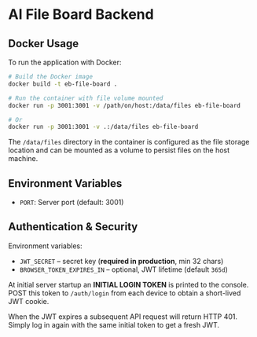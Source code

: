 # AI File Board Backend

## Docker Usage

To run the application with Docker:

```bash
# Build the Docker image
docker build -t eb-file-board .

# Run the container with file volume mounted
docker run -p 3001:3001 -v /path/on/host:/data/files eb-file-board

# Or
docker run -p 3001:3001 -v .:/data/files eb-file-board
```

The `/data/files` directory in the container is configured as the file storage location and can be mounted as a volume to persist files on the host machine.

## Environment Variables

- `PORT`: Server port (default: 3001)

## Authentication & Security

Environment variables:

- `JWT_SECRET` – secret key (**required in production**, min 32 chars)
- `BROWSER_TOKEN_EXPIRES_IN` – optional, JWT lifetime (default `365d`)

At initial server startup an **INITIAL LOGIN TOKEN** is printed to the console. POST this token to `/auth/login` from each device to obtain a short-lived JWT cookie.

When the JWT expires a subsequent API request will return HTTP 401. Simply log in again with the same initial token to get a fresh JWT.
